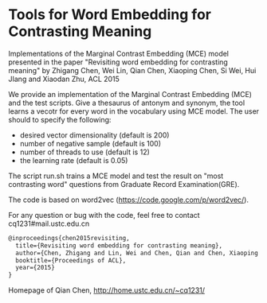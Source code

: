 # Tools for Word Embedding for Contrasting Meaning

Implementations of the Marginal Contrast Embedding (MCE) model presented in the paper "Revisiting word embedding for contrasting meaning" by Zhigang Chen, Wei Lin, Qian Chen, Xiaoping Chen, Si Wei, Hui JIang and Xiaodan Zhu, ACL 2015

We provide an implementation of the Marginal Contrast Embedding (MCE) and the test scripts. Give a thesaurus of antonym and synonym, the tool learns a vecotr for every word in the vocabulary using MCE model. The user should to specify the following:

 - desired vector dimensionality (default is 200)
 - number of negative sample (default is 100)
 - number of threads to use (default is 12)
 - the learning rate (default is 0.05)

The script run.sh trains a MCE model and test the result on "most contrasting word" questions from Graduate Record Examination(GRE). 

The code is based on word2vec (https://code.google.com/p/word2vec/).

For any question or bug with the code, feel free to contact cq1231#mail.ustc.edu.cn

```latex
@inproceedings{chen2015revisiting,
  title={Revisiting word embedding for contrasting meaning},
  author={Chen, Zhigang and Lin, Wei and Chen, Qian and Chen, Xiaoping and Wei, Si and Jiang, Hui and Zhu, Xiaodan},
  booktitle={Proceedings of ACL},
  year={2015}
}
```
Homepage of Qian Chen, http://home.ustc.edu.cn/~cq1231/
